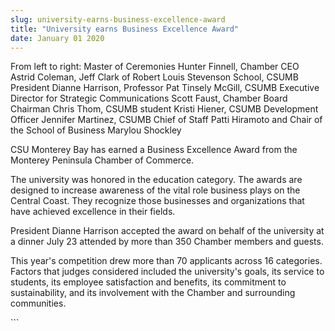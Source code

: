 ```yaml
---
slug: university-earns-business-excellence-award
title: "University earns Business Excellence Award"
date: January 01 2020
---
```


 
<p>
  From left to right: Master of Ceremonies Hunter Finnell, Chamber CEO Astrid
  Coleman, Jeff Clark of Robert Louis Stevenson School, CSUMB President Dianne
  Harrison, Professor Pat Tinsely McGill, CSUMB Executive Director for Strategic
  Communications Scott Faust, Chamber Board Chairman Chris Thom, CSUMB student
  Kristi Hiener, CSUMB Development Officer Jennifer Martinez, CSUMB Chief of
  Staff Patti Hiramoto and Chair of the School of Business Marylou Shockley
</p>
<p>
  CSU Monterey Bay has earned a Business Excellence Award from the Monterey
  Peninsula Chamber of Commerce.
</p>
<p>
  The university was honored in the education category. The awards are designed
  to increase awareness of the vital role business plays on the Central Coast.
  They recognize those businesses and organizations that have achieved
  excellence in their fields.
</p>
<p>
  President Dianne Harrison accepted the award on behalf of the university at a
  dinner July 23 attended by more than 350 Chamber members and guests.
</p>
<p>
  This year's competition drew more than 70 applicants across 16 categories.
  Factors that judges considered included the university's goals, its service to
  students, its employee satisfaction and benefits, its commitment to
  sustainability, and its involvement with the Chamber and surrounding
  communities.
</p>
```
